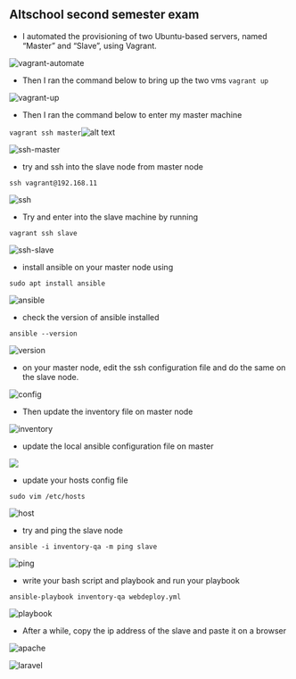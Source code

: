 ## Altschool second semester exam

- I automated the provisioning of two Ubuntu-based servers, named “Master” and “Slave”, using Vagrant.

![vagrant-automate](./images/vm-config.PNG)

- Then I ran the command below to bring up the two vms
  `vagrant up`

![vagrant-up](./images/vagrant-config.PNG)

- Then I ran the command below to enter my master machine

`vagrant ssh master`![alt text](image-1.png)

![ssh-master](./images/ssh-master.PNG)

- try and ssh into the slave node from master node

`ssh vagrant@192.168.11`

![ssh](./images/slave-ssh.PNG)

- Try and enter into the slave machine by running

`vagrant ssh slave`

![ssh-slave](./images/ssh-slave.PNG)

- install ansible on your master node using

`sudo apt install ansible`

![ansible](./images/ansible-install.PNG)

- check the version of ansible installed

 ` ansible --version `

 ![version](./images/version-ansible.PNG)


 - on your master node, edit the ssh configuration file and do the same on the slave node.

 ![config](./images/config-file.PNG)

- Then update the inventory file on master node

 ![inventory](./images/inventory.PNG)

 - update the local ansible configuration file on master

 ![](./images/ansible.cfg)

 - update your hosts config file

 `sudo vim /etc/hosts`

 ![host](./images/hosts.PNG)



 - try and ping the slave node

 `ansible -i inventory-qa -m ping slave`

 ![ping](./images/ping.PNG)

 - write your bash script and playbook and run your playbook

 `ansible-playbook inventory-qa webdeploy.yml`

 ![playbook](./images/playbook-final.PNG)


 - After a while, copy the ip address of the slave and paste it on a browser

 ![apache](./images/slave-apache-site.PNG)

 ![laravel](./images/slave-laravel.PNG)